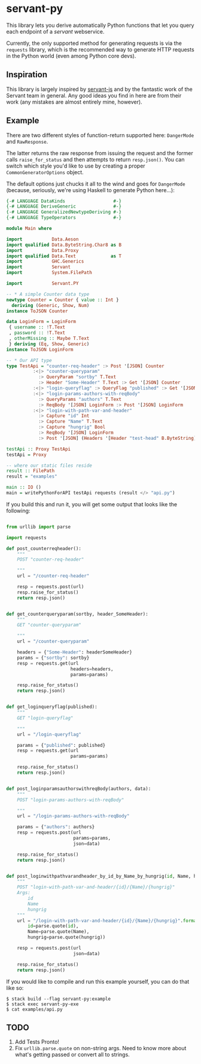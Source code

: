 # servant-py

This library lets you derive automatically Python functions that let you query each endpoint of a *servant* webservice.

Currently, the only supported method for generating requests is via the `requests` library, which is the recommended way to generate HTTP requests in the Python world (even among Python core devs).

## Inspiration

This library is largely inspired by [servant-js](https://github.com/haskell-servant/servant-js) and by the fantastic work of the Servant team in general. Any good ideas you find in here are from their work (any mistakes are almost entirely mine, however).

## Example

There are two different styles of function-return supported here: `DangerMode` and `RawResponse`.

The latter returns the raw response from issuing the request and the former calls `raise_for_status` and then attempts to return `resp.json()`. You can switch which style you'd like to use by creating a proper `CommonGeneratorOptions` object.

The default options just chucks it all to the wind and goes for `DangerMode` (because, seriously, we're using Haskell to generate Python here...):


``` haskell
{-# LANGUAGE DataKinds                  #-}
{-# LANGUAGE DeriveGeneric              #-}
{-# LANGUAGE GeneralizedNewtypeDeriving #-}
{-# LANGUAGE TypeOperators              #-}

module Main where

import           Data.Aeson
import qualified Data.ByteString.Char8 as B
import           Data.Proxy
import qualified Data.Text             as T
import           GHC.Generics
import           Servant
import           System.FilePath

import           Servant.PY

-- * A simple Counter data type
newtype Counter = Counter { value :: Int }
  deriving (Generic, Show, Num)
instance ToJSON Counter

data LoginForm = LoginForm
 { username :: !T.Text
 , password :: !T.Text
 , otherMissing :: Maybe T.Text
 } deriving (Eq, Show, Generic)
instance ToJSON LoginForm

-- * Our API type
type TestApi = "counter-req-header" :> Post '[JSON] Counter
          :<|> "counter-queryparam"
            :> QueryParam "sortby" T.Text
            :> Header "Some-Header" T.Text :> Get '[JSON] Counter
          :<|> "login-queryflag" :> QueryFlag "published" :> Get '[JSON] LoginForm
          :<|> "login-params-authors-with-reqBody"
            :> QueryParams "authors" T.Text
            :> ReqBody '[JSON] LoginForm :> Post '[JSON] LoginForm
          :<|> "login-with-path-var-and-header"
            :> Capture "id" Int
            :> Capture "Name" T.Text
            :> Capture "hungrig" Bool
            :> ReqBody '[JSON] LoginForm
            :> Post '[JSON] (Headers '[Header "test-head" B.ByteString] LoginForm)

testApi :: Proxy TestApi
testApi = Proxy

-- where our static files reside
result :: FilePath
result = "examples"

main :: IO ()
main = writePythonForAPI testApi requests (result </> "api.py")
```

If you build this and run it, you will get some output that looks like the following:

```python

from urllib import parse

import requests

def post_counterreqheader():
    """
    POST "counter-req-header"

    """
    url = "/counter-req-header"

    resp = requests.post(url)
    resp.raise_for_status()
    return resp.json()


def get_counterqueryparam(sortby, header_SomeHeader):
    """
    GET "counter-queryparam"

    """
    url = "/counter-queryparam"

    headers = {"Some-Header": headerSomeHeader}
    params = {"sortby": sortby}
    resp = requests.get(url
                        headers=headers,
                        params=params)

    resp.raise_for_status()
    return resp.json()


def get_loginqueryflag(published):
    """
    GET "login-queryflag"

    """
    url = "/login-queryflag"

    params = {"published": published}
    resp = requests.get(url
                        params=params)

    resp.raise_for_status()
    return resp.json()


def post_loginparamsauthorswithreqBody(authors, data):
    """
    POST "login-params-authors-with-reqBody"

    """
    url = "/login-params-authors-with-reqBody"

    params = {"authors": authors}
    resp = requests.post(url
                         params=params,
                         json=data)

    resp.raise_for_status()
    return resp.json()


def post_loginwithpathvarandheader_by_id_by_Name_by_hungrig(id, Name, hungrig, data):
    """
    POST "login-with-path-var-and-header/{id}/{Name}/{hungrig}"
    Args:
        id
        Name
        hungrig
    """
    url = "/login-with-path-var-and-header/{id}/{Name}/{hungrig}".format(
        id=parse.quote(id),
        Name=parse.quote(Name),
        hungrig=parse.quote(hungrig))

    resp = requests.post(url
                         json=data)

    resp.raise_for_status()
    return resp.json()
```

If you would like to compile and run this example yourself, you can do that like so:

```
$ stack build --flag servant-py:example
$ stack exec servant-py-exe
$ cat examples/api.py
```

## TODO

1. Add Tests Pronto!
2. Fix `urllib.parse.quote` on non-string args. Need to know more about what's getting passed or convert all to strings.
